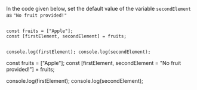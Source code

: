 In the code given below,
set the default value
of the variable `secondElement`
as `"No fruit provided!"`

<codeblock type="exercise" language="javascript" testMode="fixedInput">
<code>
const fruits = ["Apple"];
const [firstElement, secondElement] = fruits;

console.log(firstElement);
console.log(secondElement);
</code>

<solution>
const fruits = ["Apple"];
const [firstElement, secondElement = "No fruit provided!"] = fruits;

console.log(firstElement);
console.log(secondElement);
</solution>
</codeblock>